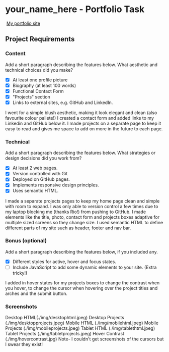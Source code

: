#  your_name_here - Portfolio Task
​
[My portfolio site](kirbyalise.github.io)
​
## Project Requirements

### Content
 Add a short paragraph describing the features below. What aesthetic and technical choices did you make? 
- [x] At least one profile picture
- [x] Biography (at least 100 words)
- [x] Functional Contact Form
- [x] "Projects" section
- [x] Links to external sites, e.g. GitHub and LinkedIn.

I went for a simple blush aesthetic, making it look elegant and clean (also favourite colour pallete!) I created a contact form and added links to my Linkedin and GitHub below it. I made projects on a separate page to keep it easy to read and ​gives me space to add on more in the future to each page. 

### Technical
 Add a short paragraph describing the features below. What strategies or design decisions did you work from? 
- [x] At least 2 web pages.
- [x] Version controlled with Git
- [x] Deployed on GitHub pages.
- [x] Implements responsive design principles.
- [x] Uses semantic HTML.

I made a separate projects pages to keep my home page clean and simple with room to expand. I was only able to version control a few times due to my laptop blocking me (thanks Rio!) from pushing to GitHub. I made elements like the title, photo, contact form and projects boxes adaptive for multiple sized screens so they change size. I used semantic HTML to define different parts of my site such as header, footer and nav bar.  

### Bonus (optional)
 Add a short paragraph describing the features below, if you included any. 
- [x] Different styles for active, hover and focus states.
- [ ] Include JavaScript to add some dynamic elements to your site. (Extra tricky!)

I added in hover states for my projects boxes to change the contrast when you hover, to change the cursor when hovering over the project titles and arches and the submit button. 
​
### Screenshots
Desktop HTML(./img/desktophtml.jpeg)
Desktop Projects (./img/desktopprojects.jpeg)
Mobile HTML (./img/mobilehtml.jpeg)
Mobile Projects (./img/mobileprojects.jpeg)
Tablet HTML (./img/tablethtml.jpeg)
Tablet Projects (./img/tabletprojects.jpeg)
Hover Contrast (./img/hovercontrast.jpg)
Note- I couldn't get screenshots of the cursors but I swear they exist!

